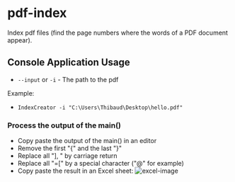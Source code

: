 # pdf-index
Index pdf files (find the page numbers where the words of a PDF document appear).

## Console Application Usage
* `--input` or `-i` - The path to the pdf

Example:
* `IndexCreator -i "C:\Users\Thibaud\Desktop\hello.pdf"`

### Process the output of the main()
* Copy paste the output of the main() in an editor
* Remove the first "{" and the last "}"
* Replace all "], " by carriage return
* Replace all "=[" by a special character ("@" for example)
* Copy paste the result in an Excel sheet:
![excel-image](https://dl.dropboxusercontent.com/u/22987083/pdf-index.png)
